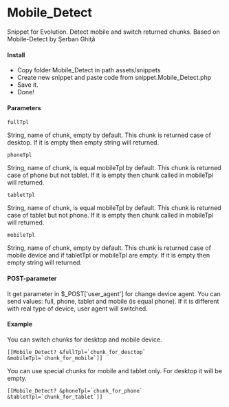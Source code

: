 # Mobile_Detect
Snippet for Evolution. Detect mobile and switch returned chunks. Based on Mobile-Detect by Şerban Ghiţă

#### Install
* Copy folder Mobile_Detect in path assets/snippets
* Create new snippet and paste code from snippet.Mobile_Detect.php
* Save it.
* Done!

#### Parameters
```
fullTpl
```
String, name of chunk, empty by default. This chunk is returned case of desktop. If it is empty then empty string will returned.
```
phoneTpl
```
String, name of chunk, is equal mobileTpl by default. This chunk is returned case of phone but not tablet. If it is empty then chunk called in mobileTpl will returned.
```
tabletTpl
```
String, name of chunk, is equal mobileTpl by default. This chunk is returned case of tablet but not phone. If it is empty then chunk called in mobileTpl will returned.
```
mobileTpl
```
String, name of chunk, empty by default. This chunk is returned case of mobile device and if tabletTpl or mobileTpl are empty. If it is empty then empty string will returned.

#### POST-parameter
It get parameter in $_POST['user_agent'] for change device agent. You can send values: full, phone, tablet and mobile (is equal phone). If it is different with real type of device, user agent will switched.

#### Example
You can switch chunks for desktop and mobile device.
```
[[Mobile_Detect? &fullTpl=`chunk_for_desctop` &mobileTpl=`chunk_for_mobile`]]
```
You can use special chunks for mobile and tablet only. For desktop it will be empty.
```
[[Mobile_Detect? &phoneTpl=`chunk_for_phone` &tabletTpl=`chunk_for_tablet`]]
```